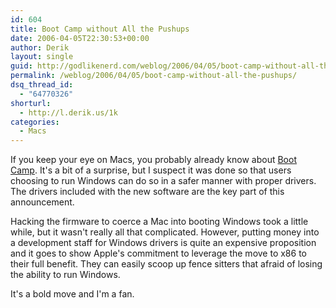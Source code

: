 ```yaml
---
id: 604
title: Boot Camp without All the Pushups
date: 2006-04-05T22:30:53+00:00
author: Derik
layout: single
guid: http://godlikenerd.com/weblog/2006/04/05/boot-camp-without-all-the-pushups/
permalink: /weblog/2006/04/05/boot-camp-without-all-the-pushups/
dsq_thread_id:
  - "64770326"
shorturl:
  - http://l.derik.us/1k
categories:
  - Macs
---
```

If you keep your eye on Macs, you probably already know about [Boot Camp](http://www.apple.com/macosx/bootcamp/). It's a bit of a surprise, but I suspect it was done so that users choosing to run Windows can do so in a safer manner with proper drivers. The drivers included with the new software are the key part of this announcement.

Hacking the firmware to coerce a Mac into booting Windows took a little while, but it wasn't really all that complicated. However, putting money into a development staff for Windows drivers is quite an expensive proposition and it goes to show Apple's commitment to leverage the move to x86 to their full benefit. They can easily scoop up fence sitters that afraid of losing the ability to run Windows.

It's a bold move and I'm a fan.